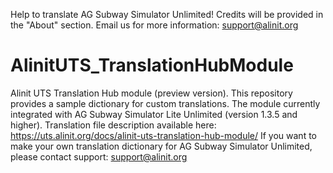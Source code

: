 Help to translate AG Subway Simulator Unlimited! Credits will be provided in the "About" section. Email us for more information: support@alinit.org

# AlinitUTS_TranslationHubModule
Alinit UTS Translation Hub module (preview version). This repository provides a sample dictionary for custom translations.
The module currently integrated with AG Subway Simulator Lite Unlimited (version 1.3.5 and higher).
Translation file description available here: https://uts.alinit.org/docs/alinit-uts-translation-hub-module/
If you want to make your own translation dictionary for AG Subway Simulator Unlimited, please contact support: support@alinit.org
